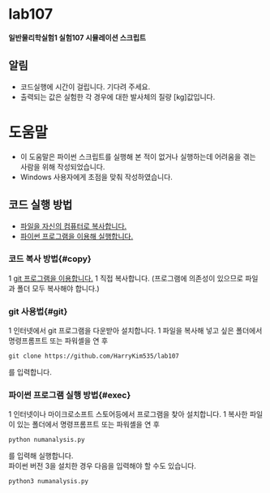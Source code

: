 # lab107
**일반물리학실험1 실험107 시뮬레이션 스크립트**
## 알림
- 코드실행에 시간이 걸립니다. 기다려 주세요.
- 출력되는 값은 실험한 각 경우에 대한 발사체의 질량 [kg]값입니다.

# 도움말
- 이 도움말은 파이썬 스크립트를 실행해 본 적이 없거나 실행하는데 어려움을 겪는 사람을 위해 작성되었습니다.
- Windows 사용자에게 초점을 맞춰 작성하였습니다.

## 코드 실행 방법
- [파일을 자신의 컴퓨터로 복사합니다.](#copy)
- [파이썬 프로그램을 이용해 실행합니다.](#exec)

### 코드 복사 방법{#copy}
1 [git 프로그램을 이용합니다.](#git)
1 직접 복사합니다. (프로그램에 의존성이 있으므로 파일과 폴더 모두 복사해야 합니다.)

### git 사용법{#git}
1 인터넷에서 git 프로그램을 다운받아 설치합니다.
1 파일을 복사해 넣고 싶은 폴더에서 명령프롬프트 또는 파워셸을 연 후
  ```
  git clone https://github.com/HarryKim535/lab107
  ```
  를 입력합니다.

### 파이썬 프로그램 실행 방법{#exec}
1 인터넷이나 마이크로소프트 스토어등에서 프로그램을 찾아 설치합니다.
1 복사한 파일이 있는 폴더에서 명령프롬프트 또는 파워셸을 연 후
  ```
  python numanalysis.py
  ```
  를 입력해 실행합니다.  
  파이썬 버전 3을 설치한 경우 다음을 입력해야 할 수도 있습니다.
  ```
  python3 numanalysis.py
  ```
